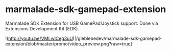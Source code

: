 marmalade-sdk-gamepad-extension
===============================

Marmalade SDK Extension for USB GamePad/Joystick support. Done via Extensions Development Kit (EDK).

!(http://youtu.be/VMLwlCeg3uU)[/gleblebedev/marmalade-sdk-gamepad-extension/blob/master/promo/video_preview.png?raw=true]
